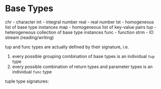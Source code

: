 Base Types
==========
chr     - character
int     - integral number
real    - real number
lst     - homogeneous list of base type instances
map     - homogeneous list of key-value pairs
tup     - heterogeneous collection of base type instances
func    - function
strm    - IO stream (reading/writing)

tup and func types are actually defined by their signature, i.e.

1. every possible grouping combination of base types is an individual `tup` type
1. every possible combination of return types and parameter types is an individual `func` type


tuple type signatures:

